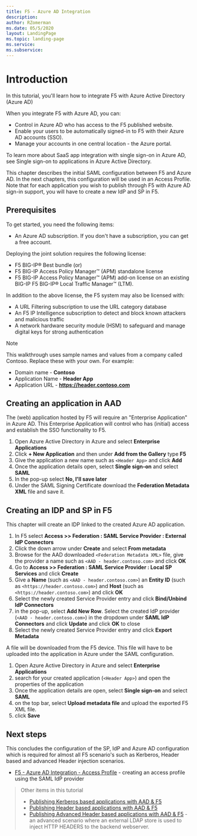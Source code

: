 ```yaml
---
title: F5 - Azure AD Integration
description: 
author: RZomerman
ms.date: 05/5/2020
layout: LandingPage
ms.topic: landing-page
ms.service: 
ms.subservice:
---
```


# Introduction

In this tutorial, you'll learn how to integrate F5 with Azure Active Directory (Azure AD)

When you integrate F5 with Azure AD, you can:

- Control in Azure AD who has access to the F5 published website.
- Enable your users to be automatically signed-in to F5 with their Azure AD accounts (SSO).
- Manage your accounts in one central location - the Azure portal.

To learn more about SaaS app integration with single sign-on in Azure AD, see Single sign-on to applications in Azure Active Directory.

This chapter describes the initial SAML configuration between F5 and Azure AD. In the next chapters, this configuration will be used in an Access Profile. Note that for each application you wish to publish through F5 with Azure AD sign-in support, you will have to create a new IdP and SP in F5.

## Prerequisites

To get started, you need the following items:

- An Azure AD subscription. If you don't have a subscription, you can get a free account.

Deploying the joint solution requires the following license:

- F5 BIG-IP® Best bundle (or)
- F5 BIG-IP Access Policy Manager™ (APM) standalone license
- F5 BIG-IP Access Policy Manager™ (APM) add-on license on an existing BIG-IP F5 BIG-IP® Local Traffic Manager™ (LTM).

In addition to the above license, the F5 system may also be licensed with:

- A URL Filtering subscription to use the URL category database
- An F5 IP Intelligence subscription to detect and block known attackers and malicious traffic
- A network hardware security module (HSM) to safeguard and manage digital keys for strong authentication

> [!NOTE]
> This walkthrough uses sample names and values from a company called Contoso. Replace these with your own. For example:
>
> - Domain name - **Contoso**
> - Application Name - **Header App**
> - Application URL - **https://header.contoso.com**

## Creating an application in AAD

The (web) application hosted by F5 will require an "Enterprise Application" in Azure AD. This Enterprise Application will control who has (initial) access and establish the SSO functionality to F5.

1. Open Azure Active Directory in Azure and select **Enterprise Applications**
1. Click **+ New Application** and then under **Add from the Gallery** type **F5**
1. Give the application a new name such as `<Header App>` and click **Add**
1. Once the application details open, select **Single sign-on** and select **SAML**
1. In the pop-up select **No, I'll save later**
1. Under the SAML Signing Certificate download the **Federation Metadata XML** file and save it.

## Creating an IDP and SP in F5

This chapter will create an IDP linked to the created Azure AD application.

1. In F5 select **Access >> Federation : SAML Service Provider : External IdP Connectors**
1. Click the down arrow under **Create** and select **From metadata**
1. Browse for the AAD downloaded `<Federation Metadata XML>` file, give the provider a name such as `<AAD - header.contoso.com>` and click **OK**
1. Go to **Access >> Federation : SAML Service Provider : Local SP Services** and click **Create**
1. Give a **Name** (such as `<AAD - header.contoso.com>`) an **Entity ID** (such as `<https://header.contoso.com>`) and **Host** (such as `<https://header.contoso.com>`) and click **OK**
1. Select the newly created Service Provider entry and click **Bind/Unbind IdP Connectors**
1. in the pop-up, select **Add New Row**. Select the created IdP provider (`<AAD - header.contoso.com>`) in the dropdown under **SAML IdP Connectors** and click **Update** and click **OK** to close
1. Select the newly created Service Provider entry and click **Export Metadata**

A file will be downloaded from the F5 device. This file will have to be uploaded into the application in Azure under the SAML configuration. 

1. Open Azure Active Directory in Azure and select **Enterprise Applications**
1. search for your created application (`<Header App>`) and open the properties of the application
1. Once the application details are open, select **Single sign-on** and select **SAML**
1. on the top bar, select **Upload metadata file** and upload the exported F5 XML file.
1. click **Save**

## Next steps

This concludes the configuration of the SP, IdP and Azure AD configuration which is required for almost all F5 scenario's such as Kerberos, Header based and advanced Header injection scenarios.

- [F5 - Azure AD Integration - Access Profile](f5-kerberos.md) - creating an access profile using the SAML IdP provider

> Other items in this tutorial
> 
> - [Publishing Kerberos based applications with AAD & F5](f5-kerberos.md)
> - [Publishing Header based applications with AAD & F5](f5-header.md)
> - [Publishing Advanced Header based applications with AAD & F5](f5-advanced-header.md) - an advanced scenario where an external LDAP store is used to inject HTTP HEADERS to the backend webserver.
